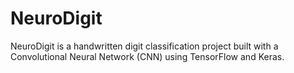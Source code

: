 # NeuroDigit
NeuroDigit is a handwritten digit classification project built with a Convolutional Neural Network (CNN) using TensorFlow and Keras.
